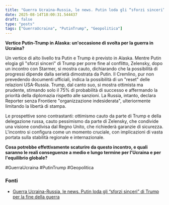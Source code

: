 ```yaml
---
title: "Guerra Ucraina-Russia, le news. Putin loda gli “sforzi sinceri” di Trump per la fine della guerra"
date: 2025-08-14T18:00:31.544437
draft: false
type: "posts"
tags: ["GuerraUcraina", "PutinTrump", "Geopolitica"]
---
```


**Vertice Putin-Trump in Alaska: un'occasione di svolta per la guerra in Ucraina?**

Un vertice di alto livello tra Putin e Trump è previsto in Alaska.  Mentre Putin elogia gli "sforzi sinceri" di Trump per porre fine al conflitto, Zelensky, dopo un incontro con Starmer,  si mostra cauto,  dichiarando che la possibilità di progressi dipende dalla serietà dimostrata da Putin.  Il Cremlino, pur non prevedendo documenti ufficiali,  indica la possibilità di un "reset" delle relazioni USA-Russia.  Trump, dal canto suo,  si mostra ottimista ma prudente, stimando solo il 75% di probabilità di successo e affermando la priorità della diplomazia rispetto alle sanzioni. La Russia, intanto,  declara Reporter senza Frontiere "organizzazione indesiderata",  ulteriormente limitando la libertà di stampa.

Le prospettive sono contrastanti: ottimismo cauto da parte di Trump e della delegazione russa,  cauto pessimismo da parte di Zelensky, che condivide una visione condivisa dal Regno Unito, che richiederà garanzie di sicurezza.  L'incontro si configura come un momento cruciale,  con implicazioni di vasta portata sulla stabilità regionale e internazionale.

**Cosa potrebbe effettivamente scaturire da questo incontro, e quali saranno le reali conseguenze a medio e lungo termine per l'Ucraina e per l'equilibrio globale?**

#GuerraUcraina #PutinTrump #Geopolitica


### Fonti
- [Guerra Ucraina-Russia, le news. Putin loda gli “sforzi sinceri” di Trump per la fine della guerra](https://www.repubblica.it/esteri/2025/08/14/diretta/guerra_ucraina_russia_news_oggi-424788355/)
